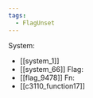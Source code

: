 ```yaml
---
tags:
  - FlagUnset
---
```

System:
- [[system_1]]
- [[system_66]]
Flag:
- [[flag_9478]]
Fn:
- [[c3110_function17]]
